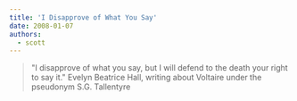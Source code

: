 ```yaml
---
title: 'I Disapprove of What You Say'
date: 2008-01-07
authors:
  - scott
---
```


> "I disapprove of what you say, but I will defend to the death your right to say it." Evelyn Beatrice Hall, writing about Voltaire under the pseudonym S.G. Tallentyre
